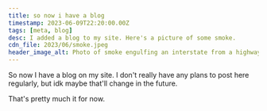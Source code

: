 ```yaml
---
title: so now i have a blog
timestamp: 2023-06-09T22:20:00.00Z
tags: [meta, blog]
desc: I added a blog to my site. Here's a picture of some smoke.
cdn_file: 2023/06/smoke.jpeg
header_image_alt: Photo of smoke engulfing an interstate from a highway across a river.
---
```


So now I have a blog on my site. I don't really have any plans to post here regularly, but idk maybe that'll change in the future.

That's pretty much it for now.

<!-- That's pretty much it as far as the non-technical side of things goes.

## The Technical Side of Things

I haven't really written anything about how my site works before, so this is also going to contain some general information about the site as a whole.

`zyl.gay` is a static website built with a custom static site builder I built for it. It started by taking Markdown pages and rendering them on top of the appropriate template.

When I added the [images section](/images/) to the site I added the first abstraction on top of this: YAML files with the relevant metadata for the image (including a short but unstyled description) which then get rendered not only into pages for the individual pages, but also a paginated display for all the images _and_ a method to view images by tag.

To get blogs working I modified the image page code to be generic over provided resource types, so really the images and the blog posts are rendered the same way, just with different configurations. -->
